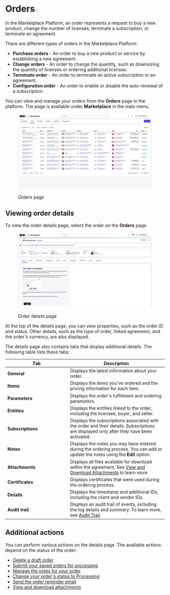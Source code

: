 # Orders

In the Marketplace Platform, an order represents a request to buy a new product, change the number of licenses, terminate a subscription, or terminate an agreement.&#x20;

There are different types of orders in the Marketplace Platform:

* **Purchase orders** - An order to buy a new product or service by establishing a new agreement.
* **Change orders** - An order to change the quantity, such as downsizing the quantity of licenses or ordering additional licenses.
* **Terminate order** - An order to terminate an active subscription or an agreement.&#x20;
* **Configuration order** - An order to enable or disable the auto-renewal of a subscription.

You can view and manage your orders from the **Orders** page in the platform. The page is available under **Marketplace** in the main menu.

<figure><img src="../../../.gitbook/assets/orders_page.png" alt=""><figcaption><p>Orders page</p></figcaption></figure>

## Viewing order details <a href="#subscription-details" id="subscription-details"></a>

To view the order details page, select the order on the **Orders** page.

<figure><img src="../../../.gitbook/assets/order_details_page.png" alt=""><figcaption><p>Order details page</p></figcaption></figure>

At the top of the details page, you can view properties, such as the order ID and status. Other details, such as the type of order, linked agreement, and the order's currency, are also displayed.

The details page also contains tabs that display additional details. The following table lists these tabs:

<table><thead><tr><th width="184">Tab</th><th>Description</th></tr></thead><tbody><tr><td><strong>General</strong></td><td>Displays the latest information about your order.</td></tr><tr><td><strong>Items</strong> </td><td>Displays the items you've ordered and the pricing information for each item.</td></tr><tr><td><strong>Parameters</strong></td><td>Displays the order's fulfillment and ordering parameters.</td></tr><tr><td><strong>Entities</strong> </td><td>Displays the entities linked to the order, including the licensee, buyer, and seller.</td></tr><tr><td><strong>Subscriptions</strong></td><td>Displays the subscriptions associated with the order and their details. Subscriptions are displayed only after they have been activated.</td></tr><tr><td><strong>Notes</strong> </td><td>Displays the notes you may have entered during the ordering process.  You can add or update the notes using the <strong>Edit</strong> option.</td></tr><tr><td><strong>Attachments</strong> </td><td>Displays all files available for download within the agreement. See <a href="../agreements/view-and-download-attachments.md">View and Download Attachments</a> to learn more</td></tr><tr><td><strong>Certificates</strong> </td><td>Displays certificates that were used during the ordering process.</td></tr><tr><td><strong>Details</strong></td><td>Displays the timestamp and additional IDs, including the client and vendor IDs.</td></tr><tr><td><strong>Audit trail</strong></td><td>Displays an audit trail of events, including the log details and summary. To learn more, see <a href="../../settings/audit-trail.md">Audit Trail</a>. </td></tr></tbody></table>

## Additional actions

You can perform various actions on the details page. The available actions depend on the status of the order:

* [Delete a draft order](delete-draft-orders.md)
* [Submit your saved orders for processing](submit-draft-orders.md)
* [Manage the notes for your order](manage-order-notes.md)
* [Change your order's status to Processing](set-an-order-to-processing.md)
* [Send the order reminder email](send-order-reminder-email.md)
* [View and download attachments](../agreements/view-and-download-attachments.md)
